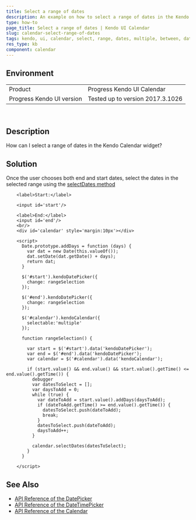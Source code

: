 ```yaml
---
title: Select a range of dates
description: An example on how to select a range of dates in the Kendo UI Calendar widget.
type: how-to
page_title: Select a range of dates | Kendo UI Calendar
slug: calendar-select-range-of-dates
tags: kendo, ui, calendar, select, range, dates, multiple, between, datepicker
res_type: kb
component: calendar
---
```


## Environment

<table>
 <tr>
  <td>Product</td>
  <td>Progress Kendo UI Calendar</td>
 </tr>
 <tr>
  <td>Progress Kendo UI version</td>
  <td>Tested up to version 2017.3.1026</td>
 </tr>
</table>
 

## Description

How can I select a range of dates in the Kendo Calendar widget?

## Solution

Once the user chooses both end and start dates, select the dates in the selected range using the [selectDates method](https://docs.telerik.com/kendo-ui/api/javascript/ui/calendar/methods/selectdates)

```dojo
    <label>Start:</label>

    <input id='start'/>

    <label>End:</label>
    <input id='end'/>
    <br/>
    <div id='calendar' style='margin:10px'></div>

    <script>
      Date.prototype.addDays = function (days) {
        var dat = new Date(this.valueOf());
        dat.setDate(dat.getDate() + days);
        return dat;
      }
      
      $('#start').kendoDatePicker({
        change: rangeSelection
      });

      $('#end').kendoDatePicker({
        change: rangeSelection
      });

      $('#calendar').kendoCalendar({
        selectable:'multiple'
      });

      function rangeSelection() {

        var start = $('#start').data('kendoDatePicker');
        var end = $('#end').data('kendoDatePicker');
        var calendar = $('#calendar').data('kendoCalendar');

        if (start.value() && end.value() && start.value().getTime() <= end.value().getTime()) {
          debugger
          var datesToSelect = [];
          var daysToAdd = 0;
          while (true) {
            var dateToAdd = start.value().addDays(daysToAdd);
            if (dateToAdd.getTime() >= end.value().getTime()) {
              datesToSelect.push(dateToAdd);
              break;
            }
            datesToSelect.push(dateToAdd);
            daysToAdd++;
          }

          calendar.selectDates(datesToSelect);
        }
      }

    </script>
```

## See Also

* [API Reference of the DatePicker](http://docs.telerik.com/kendo-ui/api/javascript/ui/datepicker)
* [API Reference of the DateTimePicker](http://docs.telerik.com/kendo-ui/api/javascript/ui/datetimepicker)
* [API Reference of the Calendar](http://docs.telerik.com/kendo-ui/api/javascript/ui/calendar)
